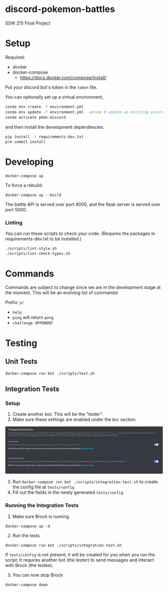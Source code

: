 # discord-pokemon-battles

SSW 215 Final Project

# Setup

Required:

-   docker
-   docker-compose
    -   https://docs.docker.com/compose/install/

Put your discord bot's token in the `token` file.

You can optionally set up a virtual environment,
```bash
conda env create -f environment.yml
conda env update -f environment.yml --prune # update an existing environment
conda activate pkmn-discord
```
and then install the development dependencies.
```bash
pip install -r requirements-dev.txt
pre-commit install
```

# Developing

```
docker-compose up
```

To force a rebuild:

```
docker-compose up --build
```

The battle API is served over port 4000, and the flask server is served over port 5000.

### Linting
You can run these scripts to check your code. (Requires the packages in requirements-dev.txt to be installed.)
```
./scripts/lint-style.sh
./scripts/lint-check-types.sh
```

# Commands

Commands are subject to change since we are in the development stage at the moment. This will be an evolving list of commands!

Prefix: `p!`

- `help`
- `ping` will return `pong`
- `challenge OPPONENT`

# Testing

## Unit Tests

```
docker-compose run bot ./scripts/test.sh
```

## Integration Tests
### Setup
1. Create another bot. This will be the "tester".
2. Make sure these settings are enabled under the `Bot` section.

![Both Privileged Gateway Intents enabled](docs/img/ci-runner-required-intents.png)

3. Run `docker-compose run bot ./scripts/integration-test.sh` to create the config file at `tests/config`
4. Fill out the fields in the newly generated `tests/config`

### Running the Integration Tests
1. Make sure Brock is running
```
docker-compose up -d
```
2. Run the tests
```
docker-compose run bot ./scripts/integration-test.sh
```
If `tests/config` is not present, it will be created for you when you run the script. It requires another bot (the tester) to send messages and interact with Brock (the testee).

3. You can now stop Brock
```
docker-compose down
```
